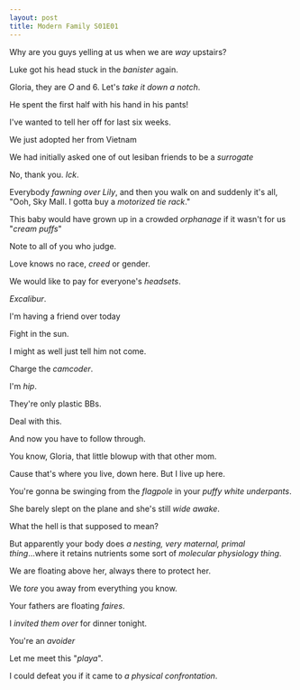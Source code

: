 ```yaml
---
layout: post
title: Modern Family S01E01
---
```

Why are you guys yelling at us when we are _way_ upstairs?

Luke got his head stuck in the _banister_ again.

Gloria, they are _O_ and 6. Let's _take it down a notch_.

He spent the first half with his hand in his pants!

I've wanted to tell her off for last six weeks.

We just adopted her from Vietnam

We had initially asked one of out lesiban friends to be a _surrogate_

No, thank you. _Ick_.

Everybody _fawning over Lily_, and then you walk on and suddenly it's all, "Ooh, Sky Mall. I gotta buy a _motorized tie rack_."

This baby would have grown up in a crowded _orphanage_ if it wasn't for us "_cream puffs_"

Note to all of you who judge.

Love knows no race, _creed_ or gender.

We would like to pay for everyone's _headsets_.

_Excalibur_.

I'm having a friend over today

Fight in the sun.

I might as well just tell him not come.

Charge the _camcoder_.

I'm _hip_.

They're only plastic BBs.

Deal with this.

And now you have to follow through.

You know, Gloria, that little blowup with that other mom.

Cause that's where you live, down here. But I live up here.

You're gonna be swinging from the _flagpole_ in your _puffy white underpants_.

She barely slept on the plane and she's still _wide awake_.

What the hell is that supposed to mean?

But apparently your body does _a nesting, very maternal, primal thing_...where it retains nutrients some sort of _molecular physiology thing_.

We are floating above her, always there to protect her.

We _tore_ you away from everything you know.

Your fathers are floating _faires_.

I _invited them over_ for dinner tonight.

You're an _avoider_

Let me meet this "_playa_".

I could defeat you if it came to _a physical confrontation_.


